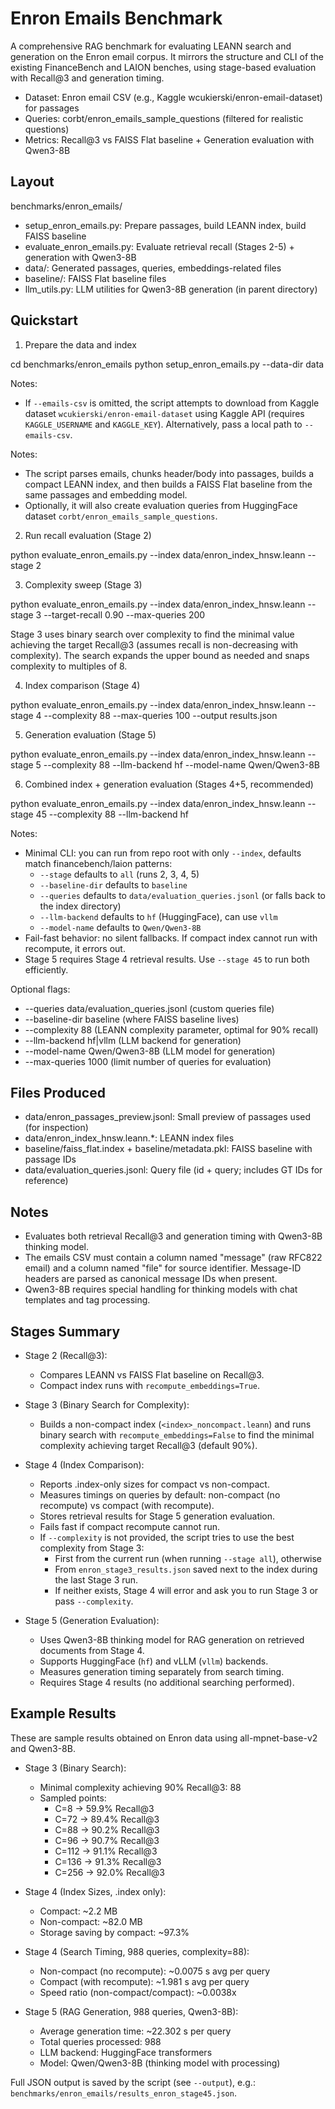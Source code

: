 # Enron Emails Benchmark

A comprehensive RAG benchmark for evaluating LEANN search and generation on the Enron email corpus. It mirrors the structure and CLI of the existing FinanceBench and LAION benches, using stage-based evaluation with Recall@3 and generation timing.

- Dataset: Enron email CSV (e.g., Kaggle wcukierski/enron-email-dataset) for passages
- Queries: corbt/enron_emails_sample_questions (filtered for realistic questions)
- Metrics: Recall@3 vs FAISS Flat baseline + Generation evaluation with Qwen3-8B

## Layout

benchmarks/enron_emails/
- setup_enron_emails.py: Prepare passages, build LEANN index, build FAISS baseline
- evaluate_enron_emails.py: Evaluate retrieval recall (Stages 2-5) + generation with Qwen3-8B
- data/: Generated passages, queries, embeddings-related files
- baseline/: FAISS Flat baseline files
- llm_utils.py: LLM utilities for Qwen3-8B generation (in parent directory)

## Quickstart

1) Prepare the data and index

cd benchmarks/enron_emails
python setup_enron_emails.py --data-dir data

Notes:
- If `--emails-csv` is omitted, the script attempts to download from Kaggle dataset `wcukierski/enron-email-dataset` using Kaggle API (requires `KAGGLE_USERNAME` and `KAGGLE_KEY`).
  Alternatively, pass a local path to `--emails-csv`.

Notes:
- The script parses emails, chunks header/body into passages, builds a compact LEANN index, and then builds a FAISS Flat baseline from the same passages and embedding model.
- Optionally, it will also create evaluation queries from HuggingFace dataset `corbt/enron_emails_sample_questions`.

2) Run recall evaluation (Stage 2)

python evaluate_enron_emails.py --index data/enron_index_hnsw.leann --stage 2

3) Complexity sweep (Stage 3)

python evaluate_enron_emails.py --index data/enron_index_hnsw.leann --stage 3 --target-recall 0.90 --max-queries 200

Stage 3 uses binary search over complexity to find the minimal value achieving the target Recall@3 (assumes recall is non-decreasing with complexity). The search expands the upper bound as needed and snaps complexity to multiples of 8.

4) Index comparison (Stage 4)

python evaluate_enron_emails.py --index data/enron_index_hnsw.leann --stage 4 --complexity 88 --max-queries 100 --output results.json

5) Generation evaluation (Stage 5)

python evaluate_enron_emails.py --index data/enron_index_hnsw.leann --stage 5 --complexity 88 --llm-backend hf --model-name Qwen/Qwen3-8B

6) Combined index + generation evaluation (Stages 4+5, recommended)

python evaluate_enron_emails.py --index data/enron_index_hnsw.leann --stage 45 --complexity 88 --llm-backend hf

Notes:
- Minimal CLI: you can run from repo root with only `--index`, defaults match financebench/laion patterns:
  - `--stage` defaults to `all` (runs 2, 3, 4, 5)
  - `--baseline-dir` defaults to `baseline`
  - `--queries` defaults to `data/evaluation_queries.jsonl` (or falls back to the index directory)
  - `--llm-backend` defaults to `hf` (HuggingFace), can use `vllm`
  - `--model-name` defaults to `Qwen/Qwen3-8B`
- Fail-fast behavior: no silent fallbacks. If compact index cannot run with recompute, it errors out.
- Stage 5 requires Stage 4 retrieval results. Use `--stage 45` to run both efficiently.

Optional flags:
- --queries data/evaluation_queries.jsonl (custom queries file)
- --baseline-dir baseline (where FAISS baseline lives)
- --complexity 88 (LEANN complexity parameter, optimal for 90% recall)
- --llm-backend hf|vllm (LLM backend for generation)
- --model-name Qwen/Qwen3-8B (LLM model for generation)
- --max-queries 1000 (limit number of queries for evaluation)

## Files Produced
- data/enron_passages_preview.jsonl: Small preview of passages used (for inspection)
- data/enron_index_hnsw.leann.*: LEANN index files
- baseline/faiss_flat.index + baseline/metadata.pkl: FAISS baseline with passage IDs
- data/evaluation_queries.jsonl: Query file (id + query; includes GT IDs for reference)

## Notes
- Evaluates both retrieval Recall@3 and generation timing with Qwen3-8B thinking model.
- The emails CSV must contain a column named "message" (raw RFC822 email) and a column named "file" for source identifier. Message-ID headers are parsed as canonical message IDs when present.
- Qwen3-8B requires special handling for thinking models with chat templates and <think></think> tag processing.

## Stages Summary

- Stage 2 (Recall@3):
  - Compares LEANN vs FAISS Flat baseline on Recall@3.
  - Compact index runs with `recompute_embeddings=True`.

- Stage 3 (Binary Search for Complexity):
  - Builds a non-compact index (`<index>_noncompact.leann`) and runs binary search with `recompute_embeddings=False` to find the minimal complexity achieving target Recall@3 (default 90%).

- Stage 4 (Index Comparison):
  - Reports .index-only sizes for compact vs non-compact.
  - Measures timings on queries by default: non-compact (no recompute) vs compact (with recompute).
  - Stores retrieval results for Stage 5 generation evaluation.
  - Fails fast if compact recompute cannot run.
  - If `--complexity` is not provided, the script tries to use the best complexity from Stage 3:
    - First from the current run (when running `--stage all`), otherwise
    - From `enron_stage3_results.json` saved next to the index during the last Stage 3 run.
    - If neither exists, Stage 4 will error and ask you to run Stage 3 or pass `--complexity`.

- Stage 5 (Generation Evaluation):
  - Uses Qwen3-8B thinking model for RAG generation on retrieved documents from Stage 4.
  - Supports HuggingFace (`hf`) and vLLM (`vllm`) backends.
  - Measures generation timing separately from search timing.
  - Requires Stage 4 results (no additional searching performed).

## Example Results

These are sample results obtained on Enron data using all-mpnet-base-v2 and Qwen3-8B.

- Stage 3 (Binary Search):
  - Minimal complexity achieving 90% Recall@3: 88
  - Sampled points:
    - C=8 → 59.9% Recall@3
    - C=72 → 89.4% Recall@3
    - C=88 → 90.2% Recall@3
    - C=96 → 90.7% Recall@3
    - C=112 → 91.1% Recall@3
    - C=136 → 91.3% Recall@3
    - C=256 → 92.0% Recall@3

- Stage 4 (Index Sizes, .index only):
  - Compact: ~2.2 MB
  - Non-compact: ~82.0 MB
  - Storage saving by compact: ~97.3%

- Stage 4 (Search Timing, 988 queries, complexity=88):
  - Non-compact (no recompute): ~0.0075 s avg per query
  - Compact (with recompute): ~1.981 s avg per query
  - Speed ratio (non-compact/compact): ~0.0038x

- Stage 5 (RAG Generation, 988 queries, Qwen3-8B):
  - Average generation time: ~22.302 s per query
  - Total queries processed: 988
  - LLM backend: HuggingFace transformers
  - Model: Qwen/Qwen3-8B (thinking model with <think></think> processing)

Full JSON output is saved by the script (see `--output`), e.g.:
`benchmarks/enron_emails/results_enron_stage45.json`.
